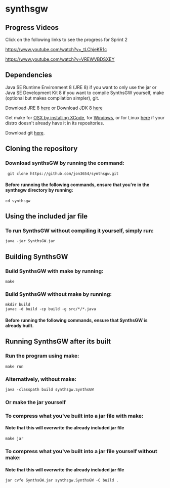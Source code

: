 # synthsgw
## Progress Videos
Click on the following links to see the progress for Sprint 2

https://www.youtube.com/watch?v=_tLChjeKR1c

https://www.youtube.com/watch?v=VREWVBDSXEY

## Dependencies
Java SE Runtime Environment 8 (JRE 8) if you want to only use the jar or Java SE Development Kit 8 if you want to compile SynthsGW yourself, make (optional but makes compilation simpler), git.

Download JRE 8 [here](http://www.oracle.com/technetwork/java/javase/downloads/jre8-downloads-2133155.html)
or 
Download JDK 8 [here](http://www.oracle.com/technetwork/java/javase/downloads/jdk8-downloads-2133151.html)

Get make for [OSX by installing XCode](https://developer.apple.com/xcode/), for [Windows](http://gnuwin32.sourceforge.net/packages/make.htm), or for Linux [here](https://ftp.gnu.org/gnu/make/) if your distro doesn't already have it in its repositories.

Download git [here](https://git-scm.com/downloads).

## Cloning the repository

### Download synthsGW by running the command:

```
 git clone https://github.com/jon3654/synthsgw.git
```
#### Before runnning the following commands, ensure that you're in the synthsgw directory by running:
```
cd synthsgw
```
## Using the included jar file
### To run SynthsGW without compiling it yourself, simply run:
```
java -jar SynthsGW.jar
```

## Building SynthsGW
### Build SynthsGW with make by running:
```
make
```
### Build SynthsGW without make by running:
```
mkdir build
javac -d build -cp build -g src/*/*.java
```
#### Before running the following commands, ensure that SynthsGW is already built.
## Running SynthsGW after its built
### Run the program using make:
  ```
make run
  ```

### Alternatively, without make:
```
java -classpath build synthsgw.SynthsGW
```
### Or make the jar yourself
### To compress what you've built into a jar file with make:
#### Note that this will overwrite the already included jar file
```
make jar
```
### To compress what you've built into a jar file yourself without make:
#### Note that this will overwrite the already included jar file
```
jar cvfe SynthsGW.jar synthsgw.SynthsGW -C build .
```
